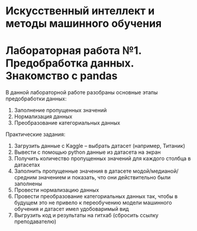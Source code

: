 # Искусственный интеллект и методы машинного обучения

# Лабораторная работа №1. Предобработка данных. Знакомство с pandas
В данной лабораторной работе разобраны основные этапы предобработки данных:
1.	Заполнение пропущенных значений
2.	Нормализация данных
3.	Преобразование категориальных данных

Практические задания:
1.	Загрузить данные с Kaggle – выбрать датасет (например, Титаник)
2.	Вывести с помощью python данные из датасета на экран
3.	Получить количество пропущенных значений для каждого столбца в датасетах
4.	Заполнить пропущенные значения в датасете модой/медианой/средним значением и показать, что они действительно были заполнены
5.	Провести нормализацию данных
6.	Провести преобразование категориальных данных так, чтобы в будущем это не привело к переобучению модели машинного обучения и датасет имел удобоваримый вид
7.	Выгрузить код и результаты на гитхаб (сбросить ссылку преподавателю)

